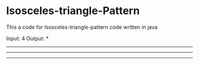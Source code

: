 # Isosceles-triangle-Pattern

This a code for Isosceles-triangle-pattern code written in java

Input:
     4
Output:
   *
  ***
 *****
*******
